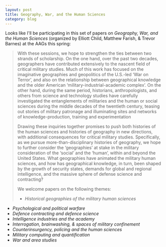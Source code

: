 ```yaml
---
layout: post
title: Geography, War, and the Human Sciences
category: blog
---
```


Looks like I'll be participating in this set of papers on *Geography, War, and the Human Sciences* (organized by Elliott Child, Matthew Farish, & Trevor Barnes) at the AAGs this spring:

>With these sessions, we hope to strengthen the ties between two strands of scholarship. On the one hand, over the past two decades, geographers have contributed extensively to the nascent field of critical military studies. Much of this work has focused on the imaginative geographies and geopolitics of the U.S.-led ‘War on Terror’, and also on the relationship between geographical knowledge and the older American ‘military-industrial-academic complex’. On the other hand, during the same period, historians, anthropologists, and others from science and technology studies have carefully investigated the entanglements of militaries and the human or social sciences during the middle decades of the twentieth century, teasing out stories of military patronage and illuminating sites and networks of knowledge-production, training and experimentation
>
>Drawing these inquiries together promises to push both histories of the human sciences and histories of geography in new directions, with additional consequences for critical military studies. Specifically, as we pursue more-than-disciplinary histories of geography, we hope to further consider the ‘geographies’ at stake in the military consideration of the ‘social’ and the ‘human’, within and beyond the United States. What geographies have animated the military human sciences, and how has geographical knowledge, in turn, been shaped by the growth of security states, demands for global and regional intelligence, and the massive sphere of defense science and contracting?
>
>We welcome papers on the following themes:
>
>* *Historical geographies of the military human sciences*
* *Psychological and political warfare*
* *Defence contracting and defence science*
* *Intelligence industries and the academy*
* *Interrogation, brainwashing, & spaces of military confinement*
* *Counterinsurgency, policing and the human sciences*
* *Military computing and quantification*
* *War and area studies*
